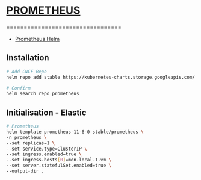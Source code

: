# [PROMETHEUS](https://grafana.com/)
=================================
- [Prometheus Helm](https://github.com/helm/charts/tree/master/stable/prometheus)

## Installation
```bash
# Add CNCF Repo
helm repo add stable https://kubernetes-charts.storage.googleapis.com/ 

# Confirm 
helm search repo prometheus
```

## Initialisation - Elastic
```bash
# Prometheus
helm template prometheus-11-6-0 stable/prometheus \
-n prometheus \
--set replicas=1 \
--set service.type=ClusterIP \
--set ingress.enabled=true \
--set ingress.hosts[0]=mon.local-1.vm \
--set server.statefulSet.enabled=true \
--output-dir .
```